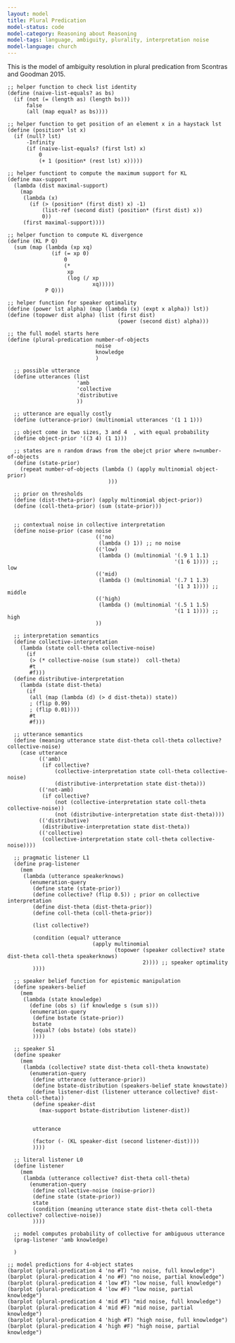 ```yaml
---
layout: model
title: Plural Predication
model-status: code
model-category: Reasoning about Reasoning
model-tags: language, ambiguity, plurality, interpretation noise
model-language: church
---
```


This is the model of ambiguity resolution in plural predication from Scontras and Goodman 2015.

	;; helper function to check list identity
	(define (naive-list-equals? as bs)
	  (if (not (= (length as) (length bs)))
	      false
	      (all (map equal? as bs))))
	
	;; helper function to get position of an element x in a haystack lst
	(define (position* lst x) 
	  (if (null? lst) 
	      -Infinity
	      (if (naive-list-equals? (first lst) x)
	          0
	          (+ 1 (position* (rest lst) x)))))
	
	;; helper functiont to compute the maximum support for KL
	(define max-support 
	  (lambda (dist maximal-support)
	    (map 
	     (lambda (x)
	       (if (> (position* (first dist) x) -1)
	           (list-ref (second dist) (position* (first dist) x))
	           0))
	     (first maximal-support))))
	
	;; helper function to compute KL divergence
	(define (KL P Q)
	  (sum (map (lambda (xp xq)
	              (if (= xp 0)
	                  0
	                  (*
	                   xp
	                   (log (/ xp
	                           xq)))))
	            P Q)))
	
	;; helper function for speaker optimality
	(define (power lst alpha) (map (lambda (x) (expt x alpha)) lst))
	(define (topower dist alpha) (list (first dist)
	                                   (power (second dist) alpha)))
	
	;; the full model starts here
	(define (plural-predication number-of-objects
	                            noise
	                            knowledge
	                            )
	
	  ;; possible utterance	
	  (define utterances (list  
	                      'amb
	                      'collective 
	                      'distributive 
	                      ))
	
	  ;; utterance are equally costly
	  (define (utterance-prior) (multinomial utterances '(1 1 1)))
	
	  ;; object come in two sizes, 3 and 4	, with equal probability
	  (define object-prior '((3 4) (1 1)))
	
	  ;; states are n random draws from the obejct prior where n=number-of-objects
	  (define (state-prior) 
	    (repeat number-of-objects (lambda () (apply multinomial object-prior) 
	                                )))
	
	  ;; prior on thresholds
	  (define (dist-theta-prior) (apply multinomial object-prior))
	  (define (coll-theta-prior) (sum (state-prior)))
	
	
	  ;; contextual noise in collective interpretation
	  (define noise-prior (case noise
	                            (('no)
	                             (lambda () 1)) ;; no noise                            
	                            (('low)
	                             (lambda () (multinomial '(.9 1 1.1) 
	                                                     '(1 6 1)))) ;; low
	                            (('mid) 
	                             (lambda () (multinomial '(.7 1 1.3) 
	                                                     '(1 3 1)))) ;; middle
	                            (('high)
	                             (lambda () (multinomial '(.5 1 1.5) 
	                                                     '(1 1 1)))) ;; high
	                            ))
	
	  ;; interpretation semantics
	  (define collective-interpretation 
	    (lambda (state coll-theta collective-noise) 
	      (if
	       (> (* collective-noise (sum state))  coll-theta) 
	       #t
	       #f)))
	  (define distributive-interpretation 
	    (lambda (state dist-theta) 
	      (if
	       (all (map (lambda (d) (> d dist-theta)) state))
	       ; (flip 0.99)
	       ; (flip 0.01))))
	       #t
	       #f)))
	
	  ;; utterance semantics
	  (define (meaning utterance state dist-theta coll-theta collective? collective-noise)
	    (case utterance
	          (('amb)
	           (if collective?
	               (collective-interpretation state coll-theta collective-noise)
	               (distributive-interpretation state dist-theta)))
	          (('not-amb)
	           (if collective?
	               (not (collective-interpretation state coll-theta collective-noise))
	               (not (distributive-interpretation state dist-theta))))
	          (('distributive)
	           (distributive-interpretation state dist-theta))
	          (('collective)
	           (collective-interpretation state coll-theta collective-noise))))
	
	  ;; pragmatic listener L1
	  (define prag-listener
	    (mem
	     (lambda (utterance speakerknows)
	       (enumeration-query
	        (define state (state-prior))
	        (define collective? (flip 0.5)) ; prior on collective interpretation
	        (define dist-theta (dist-theta-prior))
	        (define coll-theta (coll-theta-prior))
	
	        (list collective?)
	
	        (condition (equal? utterance 
	                           (apply multinomial 
	                                  (topower (speaker collective? state dist-theta coll-theta speakerknows)
	                                           2)))) ;; speaker optimality
	        ))))
	
	  ;; speaker belief function for epistemic manipulation
	  (define speakers-belief
	    (mem
	     (lambda (state knowledge)
	       (define (obs s) (if knowledge s (sum s)))
	       (enumeration-query
	        (define bstate (state-prior))
	        bstate
	        (equal? (obs bstate) (obs state))
	        ))))
	
	  ;; speaker S1
	  (define speaker 
	    (mem
	     (lambda (collective? state dist-theta coll-theta knowstate)
	       (enumeration-query
	        (define utterance (utterance-prior))
	        (define bstate-distribution (speakers-belief state knowstate))
	        (define listener-dist (listener utterance collective? dist-theta coll-theta))
	        (define speaker-dist 
	          (max-support bstate-distribution listener-dist))
	
	
	        utterance
	
	        (factor (- (KL speaker-dist (second listener-dist))))
	        ))))
	
	  ;; literal listener L0
	  (define listener
	    (mem
	     (lambda (utterance collective? dist-theta coll-theta)
	       (enumeration-query
	        (define collective-noise (noise-prior))
	        (define state (state-prior))
	        state
	        (condition (meaning utterance state dist-theta coll-theta collective? collective-noise))
	        ))))
	
	  ;; model computes probability of collective for ambiguous utterance
	  (prag-listener 'amb knowledge) 
	
	  )
	
	;; model predictions for 4-object states
	(barplot (plural-predication 4 'no #T) "no noise, full knowledge")
	(barplot (plural-predication 4 'no #F) "no noise, partial knowledge")
	(barplot (plural-predication 4 'low #T) "low noise, full knowledge")
	(barplot (plural-predication 4 'low #F) "low noise, partial knowledge")
	(barplot (plural-predication 4 'mid #T) "mid noise, full knowledge")
	(barplot (plural-predication 4 'mid #F) "mid noise, partial knowledge")
	(barplot (plural-predication 4 'high #T) "high noise, full knowledge")
	(barplot (plural-predication 4 'high #F) "high noise, partial knowledge")